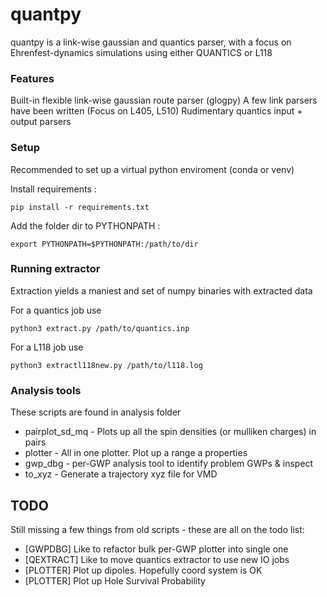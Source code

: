 # quantpy
quantpy is a link-wise gaussian and quantics parser, with a focus on Ehrenfest-dynamics simulations using either QUANTICS or L118

### Features
Built-in flexible link-wise gaussian route parser (glogpy)
A few link parsers have been written (Focus on L405, L510)
Rudimentary quantics input + output parsers

### Setup
Recommended to set up a virtual python enviroment (conda or venv)

Install requirements : 

```
pip install -r requirements.txt
```

Add the folder dir to PYTHONPATH : 

```
export PYTHONPATH=$PYTHONPATH:/path/to/dir
```

### Running extractor
Extraction yields a maniest and set of numpy binaries with extracted data

For a quantics job use

```
python3 extract.py /path/to/quantics.inp
```

For a L118 job use

```
python3 extractl118new.py /path/to/l118.log
```

### Analysis tools
These scripts are found in analysis folder

- pairplot_sd_mq - Plots up all the spin densities (or mulliken charges) in pairs
- plotter - All in one plotter. Plot up a range a properties
- gwp_dbg - per-GWP analysis tool to identify problem GWPs & inspect
- to_xyz - Generate a trajectory xyz file for VMD

## TODO
Still missing a few things from old scripts - these are all on the todo list:

- [GWPDBG] Like to refactor bulk per-GWP plotter into single one
- [QEXTRACT] Like to move quantics extractor to use new IO jobs
- [PLOTTER] Plot up dipoles. Hopefully coord system is OK
- [PLOTTER] Plot up Hole Survival Probability
